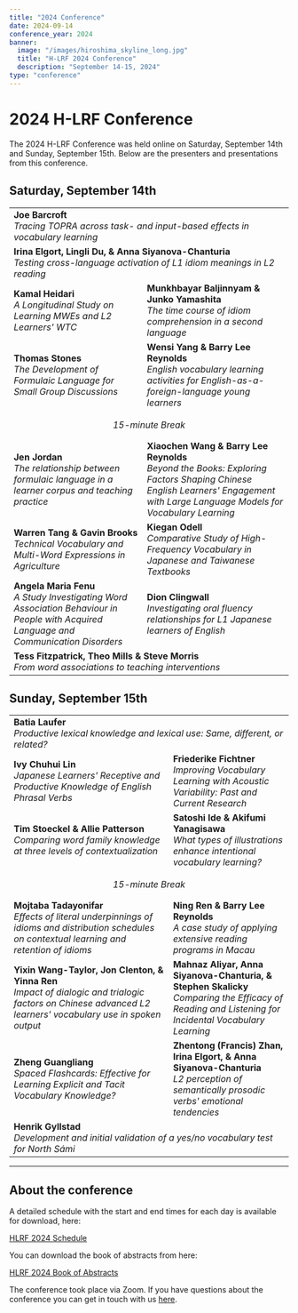 ```yaml
---
title: "2024 Conference"
date: 2024-09-14
conference_year: 2024
banner:
  image: "/images/hiroshima_skyline_long.jpg"
  title: "H-LRF 2024 Conference"
  description: "September 14-15, 2024"
type: "conference"
---
```


<div class="conference-info-section">
  <h1>2024 H-LRF Conference</h1>
  <p>The 2024 H-LRF Conference was held online on Saturday, September 14th and Sunday, September 15th. Below are the presenters and presentations from this conference.</p>
</div>

## Saturday, September 14th

<table class="conference-table">
<tbody>
<tr>
<td colspan="2"><strong>Joe Barcroft</strong><br><em>Tracing TOPRA across task- and input-based effects in vocabulary learning</em></td>
</tr>
<tr>
<td colspan="2"><strong>Irina Elgort, Lingli Du, & Anna Siyanova-Chanturia</strong><br><em>Testing cross-language activation of L1 idiom meanings in L2 reading</em></td>
</tr>
<tr>
<td><strong>Kamal Heidari</strong><br><em>A Longitudinal Study on Learning MWEs and L2 Learners' WTC</em></td>
<td><strong>Munkhbayar Baljinnyam & Junko Yamashita</strong><br><em>The time course of idiom comprehension in a second language</em></td>
</tr>
<tr>
<td><strong>Thomas Stones</strong><br><em>The Development of Formulaic Language for Small Group Discussions</em></td>
<td><strong>Wensi Yang & Barry Lee Reynolds</strong><br><em>English vocabulary learning activities for English-as-a-foreign-language young learners</em></td>
</tr>
<tr>
<td colspan="2" style="text-align: center; font-style: italic; padding: 1rem;">15-minute Break</td>
</tr>
<tr>
<td><strong>Jen Jordan</strong><br><em>The relationship between formulaic language in a learner corpus and teaching practice</em></td>
<td><strong>Xiaochen Wang & Barry Lee Reynolds</strong><br><em>Beyond the Books: Exploring Factors Shaping Chinese English Learners' Engagement with Large Language Models for Vocabulary Learning</em></td>
</tr>
<tr>
<td><strong>Warren Tang & Gavin Brooks</strong><br><em>Technical Vocabulary and Multi-Word Expressions in Agriculture</em></td>
<td><strong>Kiegan Odell</strong><br><em>Comparative Study of High-Frequency Vocabulary in Japanese and Taiwanese Textbooks</em></td>
</tr>
<tr>
<td><strong>Angela Maria Fenu</strong><br><em>A Study Investigating Word Association Behaviour in People with Acquired Language and Communication Disorders</em></td>
<td><strong>Dion Clingwall</strong><br><em>Investigating oral fluency relationships for L1 Japanese learners of English</em></td>
</tr>
<tr>
<td colspan="2"><strong>Tess Fitzpatrick, Theo Mills & Steve Morris</strong><br><em>From word associations to teaching interventions</em></td>
</tr>
</tbody>
</table>

## Sunday, September 15th

<table class="conference-table">
<tbody>
<tr>
<td colspan="2"><strong>Batia Laufer</strong><br><em>Productive lexical knowledge and lexical use: Same, different, or related?</em></td>
</tr>
<tr>
<td><strong>Ivy Chuhui Lin</strong><br><em>Japanese Learners' Receptive and Productive Knowledge of English Phrasal Verbs</em></td>
<td><strong>Friederike Fichtner</strong><br><em>Improving Vocabulary Learning with Acoustic Variability: Past and Current Research</em></td>
</tr>
<tr>
<td><strong>Tim Stoeckel & Allie Patterson</strong><br><em>Comparing word family knowledge at three levels of contextualization</em></td>
<td><strong>Satoshi Ide & Akifumi Yanagisawa</strong><br><em>What types of illustrations enhance intentional vocabulary learning?</em></td>
</tr>
<tr>
<td colspan="2" style="text-align: center; font-style: italic; padding: 1rem;">15-minute Break</td>
</tr>
<tr>
<td><strong>Mojtaba Tadayonifar</strong><br><em>Effects of literal underpinnings of idioms and distribution schedules on contextual learning and retention of idioms</em></td>
<td><strong>Ning Ren & Barry Lee Reynolds</strong><br><em>A case study of applying extensive reading programs in Macau</em></td>
</tr>
<tr>
<td><strong>Yixin Wang-Taylor, Jon Clenton, & Yinna Ren</strong><br><em>Impact of dialogic and trialogic factors on Chinese advanced L2 learners' vocabulary use in spoken output</em></td>
<td><strong>Mahnaz Aliyar, Anna Siyanova-Chanturia, & Stephen Skalicky</strong><br><em>Comparing the Efficacy of Reading and Listening for Incidental Vocabulary Learning</em></td>
</tr>
<tr>
<td><strong>Zheng Guangliang</strong><br><em>Spaced Flashcards: Effective for Learning Explicit and Tacit Vocabulary Knowledge?</em></td>
<td><strong>Zhentong (Francis) Zhan, Irina Elgort, & Anna Siyanova-Chanturia</strong><br><em>L2 perception of semantically prosodic verbs' emotional tendencies</em></td>
</tr>
<tr>
<td colspan="2"><strong>Henrik Gyllstad</strong><br><em>Development and initial validation of a yes/no vocabulary test for North Sámi</em></td>
</tr>
</tbody>
</table>

---

## About the conference

A detailed schedule with the start and end times for each day is available for download, here:

[HLRF 2024 Schedule](/files/2024/HLRF_2024_Schedule.pdf)

You can download the book of abstracts from here:

[HLRF 2024 Book of Abstracts](/files/2024/HLRF_2024_Abstracts.pdf)

The conference took place via Zoom. If you have questions about the conference you can get in touch with us <a href="https://forms.gle/dNqFScXZk2F7qMpP7" target="_blank">here</a>.
